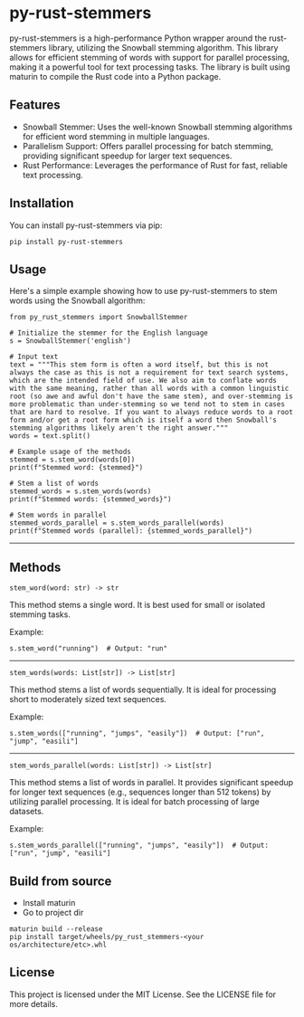 # py-rust-stemmers
py-rust-stemmers is a high-performance Python wrapper around the rust-stemmers library, utilizing the Snowball stemming algorithm. This library allows for efficient stemming of words with support for parallel processing, making it a powerful tool for text processing tasks. The library is built using maturin to compile the Rust code into a Python package.

## Features
* Snowball Stemmer: Uses the well-known Snowball stemming algorithms for efficient word stemming in multiple languages.
* Parallelism Support: Offers parallel processing for batch stemming, providing significant speedup for larger text sequences.
* Rust Performance: Leverages the performance of Rust for fast, reliable text processing.

## Installation
You can install py-rust-stemmers via pip:

```pip install py-rust-stemmers```

## Usage
Here's a simple example showing how to use py-rust-stemmers to stem words using the Snowball algorithm:

```
from py_rust_stemmers import SnowballStemmer

# Initialize the stemmer for the English language
s = SnowballStemmer('english')

# Input text
text = """This stem form is often a word itself, but this is not always the case as this is not a requirement for text search systems, which are the intended field of use. We also aim to conflate words with the same meaning, rather than all words with a common linguistic root (so awe and awful don't have the same stem), and over-stemming is more problematic than under-stemming so we tend not to stem in cases that are hard to resolve. If you want to always reduce words to a root form and/or get a root form which is itself a word then Snowball's stemming algorithms likely aren't the right answer."""
words = text.split()

# Example usage of the methods
stemmed = s.stem_word(words[0])
print(f"Stemmed word: {stemmed}")

# Stem a list of words
stemmed_words = s.stem_words(words)
print(f"Stemmed words: {stemmed_words}")

# Stem words in parallel
stemmed_words_parallel = s.stem_words_parallel(words)
print(f"Stemmed words (parallel): {stemmed_words_parallel}")
```
___
## Methods
```stem_word(word: str) -> str```

This method stems a single word. It is best used for small or isolated stemming tasks.

Example:
```
s.stem_word("running")  # Output: "run"
```
___
```stem_words(words: List[str]) -> List[str]```

This method stems a list of words sequentially. It is ideal for processing short to moderately sized text sequences.

Example:

```s.stem_words(["running", "jumps", "easily"])  # Output: ["run", "jump", "easili"]```
___
```stem_words_parallel(words: List[str]) -> List[str]```

This method stems a list of words in parallel. It provides significant speedup for longer text sequences (e.g., sequences longer than 512 tokens) by utilizing parallel processing. It is ideal for batch processing of large datasets.

Example:

```s.stem_words_parallel(["running", "jumps", "easily"])  # Output: ["run", "jump", "easili"]```

## Build from source
* Install maturin
* Go to project dir

```
maturin build --release
pip install target/wheels/py_rust_stemmers-<your os/architecture/etc>.whl
```

## License
This project is licensed under the MIT License. See the LICENSE file for more details.